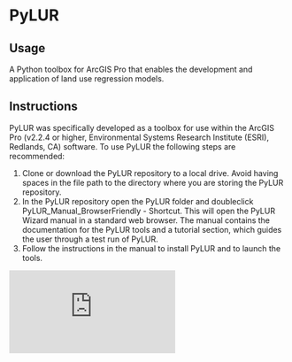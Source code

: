# PyLUR
## Usage
A Python toolbox for ArcGIS Pro that enables the development and application of land use regression models.
## Instructions
PyLUR was specifically developed as a toolbox for use within the ArcGIS Pro (v2.2.4 or higher, Environmental Systems Research Institute (ESRI), Redlands, CA) software. To use PyLUR the following steps are recommended:
1. Clone or download the PyLUR repository to a local drive. Avoid having spaces in the file path to the directory where you are storing the PyLUR repository. 
2. In the PyLUR repository open the PyLUR folder and doubleclick PyLUR_Manual_BrowserFriendly - Shortcut. This will open the PyLUR Wizard manual in a standard web browser. The manual contains the documentation for the PyLUR tools and a tutorial section, which guides the user through a test run of PyLUR. 
3. Follow the instructions in the manual to install PyLUR and to launch the tools.  
<embed src="https://anmolter.github.io/PyLUR/PyLUR_documentation.pdf" type="application/pdf"> 
